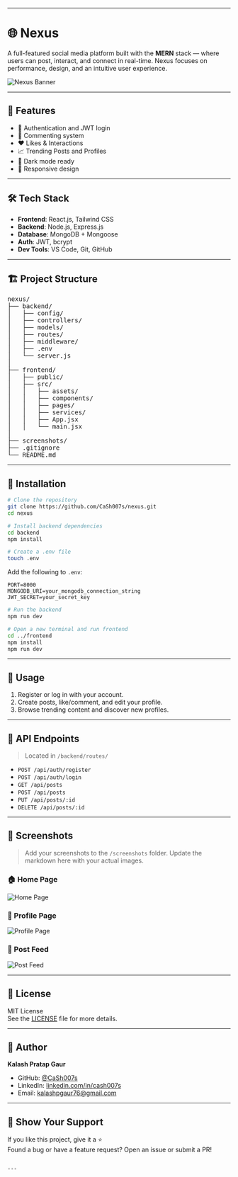 
---

# 🌐 Nexus

A full-featured social media platform built with the **MERN** stack — where users can post, interact, and connect in real-time. Nexus focuses on performance, design, and an intuitive user experience.

![Nexus Banner](./screenshots/homepage.png)

---

## 🚀 Features

- 🔐 Authentication and JWT login  
- 💬 Commenting system  
- ❤️ Likes & Interactions  
- 📈 Trending Posts and Profiles  
- 🌙 Dark mode ready  
- 📱 Responsive design  

---

## 🛠️ Tech Stack

- **Frontend**: React.js, Tailwind CSS  
- **Backend**: Node.js, Express.js  
- **Database**: MongoDB + Mongoose  
- **Auth**: JWT, bcrypt  
- **Dev Tools**: VS Code, Git, GitHub  

---

## 🏗️ Project Structure

<pre>
nexus/
├── backend/
│   ├── config/
│   ├── controllers/
│   ├── models/
│   ├── routes/
│   ├── middleware/
│   ├── .env
│   └── server.js
│
├── frontend/
│   ├── public/
│   ├── src/
│   │   ├── assets/
│   │   ├── components/
│   │   ├── pages/
│   │   ├── services/
│   │   ├── App.jsx
│   │   └── main.jsx
│
├── screenshots/
├── .gitignore
└── README.md
</pre>

---

## 🧪 Installation

```bash
# Clone the repository
git clone https://github.com/CaSh007s/nexus.git
cd nexus

# Install backend dependencies
cd backend
npm install

# Create a .env file
touch .env
```

Add the following to `.env`:

```env
PORT=8000
MONGODB_URI=your_mongodb_connection_string
JWT_SECRET=your_secret_key
```

```bash
# Run the backend
npm run dev

# Open a new terminal and run frontend
cd ../frontend
npm install
npm run dev
```

---

## 🧪 Usage

1. Register or log in with your account.  
2. Create posts, like/comment, and edit your profile.  
3. Browse trending content and discover new profiles.  

---

## 🔌 API Endpoints

> Located in `/backend/routes/`

- `POST /api/auth/register`  
- `POST /api/auth/login`  
- `GET /api/posts`  
- `POST /api/posts`  
- `PUT /api/posts/:id`  
- `DELETE /api/posts/:id`  

---

## 📸 Screenshots

> Add your screenshots to the `/screenshots` folder. Update the markdown here with your actual images.

### 🏠 Home Page  
![Home Page](./screenshots/homepage.png)

### 👤 Profile Page  
![Profile Page](./screenshots/profile.png)

### 🧾 Post Feed  
![Post Feed](./screenshots/post-feed.png)

---

## 📄 License

MIT License  
See the [LICENSE](./LICENSE) file for more details.

---

## 👤 Author

**Kalash Pratap Gaur**

- GitHub: [@CaSh007s](https://github.com/CaSh007s)  
- LinkedIn: [linkedin.com/in/cash007s](https://www.linkedin.com/in/cash007s/)  
- Email: [kalashpgaur76@gmail.com](mailto:kalashpgaur76@gmail.com)  

---

## 🌟 Show Your Support

If you like this project, give it a ⭐️  
Found a bug or have a feature request? Open an issue or submit a PR!
```

---
